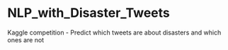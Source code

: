 # NLP_with_Disaster_Tweets
Kaggle competition - Predict which tweets are about disasters and which ones are not
